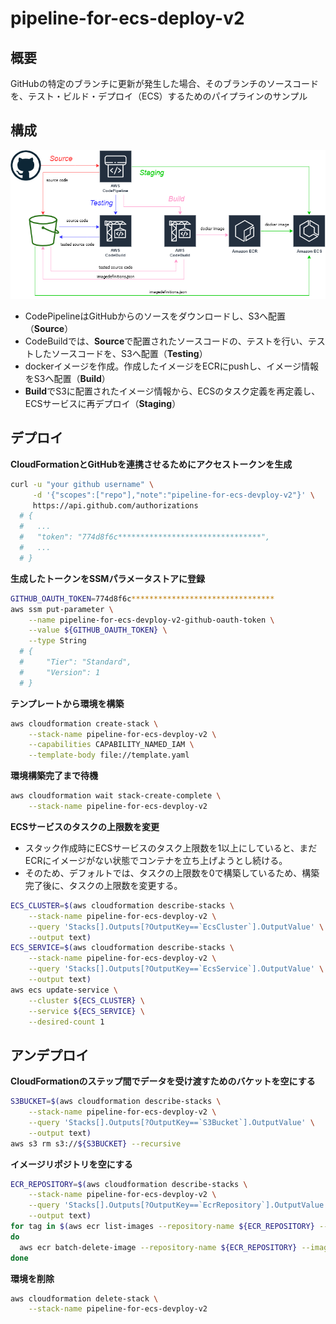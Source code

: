 # pipeline-for-ecs-deploy-v2

## 概要

GitHubの特定のブランチに更新が発生した場合、そのブランチのソースコードを、テスト・ビルド・デプロイ（ECS）するためのパイプラインのサンプル

## 構成

![構成図](https://github.com/ot-nemoto/pipeline-for-ecs-deploy-v2/blob/images/pipeline-for-ecs-deploy-v2.png)

- CodePipelineはGitHubからのソースをダウンロードし、S3へ配置（**Source**）
- CodeBuildでは、**Source**で配置されたソースコードの、テストを行い、テストしたソースコードを、S3へ配置（**Testing**）
- dockerイメージを作成。作成したイメージをECRにpushし、イメージ情報をS3へ配置（**Build**）
- **Build**でS3に配置されたイメージ情報から、ECSのタスク定義を再定義し、ECSサービスに再デプロイ（**Staging**）

## デプロイ

**CloudFormationとGitHubを連携させるためにアクセストークンを生成**

```sh
curl -u "your github username" \
     -d '{"scopes":["repo"],"note":"pipeline-for-ecs-devploy-v2"}' \
     https://api.github.com/authorizations
  # {
  #   ...
  #   "token": "774d8f6c********************************",
  #   ...
  # }
```

**生成したトークンをSSMパラメータストアに登録**

```sh
GITHUB_OAUTH_TOKEN=774d8f6c********************************
aws ssm put-parameter \
    --name pipeline-for-ecs-devploy-v2-github-oauth-token \
    --value ${GITHUB_OAUTH_TOKEN} \
    --type String
  # {
  #     "Tier": "Standard",
  #     "Version": 1
  # }
```

**テンプレートから環境を構築**

```sh
aws cloudformation create-stack \
    --stack-name pipeline-for-ecs-devploy-v2 \
    --capabilities CAPABILITY_NAMED_IAM \
    --template-body file://template.yaml
```

**環境構築完了まで待機**

```sh
aws cloudformation wait stack-create-complete \
    --stack-name pipeline-for-ecs-devploy-v2
```

**ECSサービスのタスクの上限数を変更**

- スタック作成時にECSサービスのタスク上限数を1以上にしていると、まだECRにイメージがない状態でコンテナを立ち上げようとし続ける。
- そのため、デフォルトでは、タスクの上限数を0で構築しているため、構築完了後に、タスクの上限数を変更する。

```sh
ECS_CLUSTER=$(aws cloudformation describe-stacks \
    --stack-name pipeline-for-ecs-devploy-v2 \
    --query 'Stacks[].Outputs[?OutputKey==`EcsCluster`].OutputValue' \
    --output text)
ECS_SERVICE=$(aws cloudformation describe-stacks \
    --stack-name pipeline-for-ecs-devploy-v2 \
    --query 'Stacks[].Outputs[?OutputKey==`EcsService`].OutputValue' \
    --output text)
aws ecs update-service \
    --cluster ${ECS_CLUSTER} \
    --service ${ECS_SERVICE} \
    --desired-count 1
```

## アンデプロイ

**CloudFormationのステップ間でデータを受け渡すためのバケットを空にする**

```sh
S3BUCKET=$(aws cloudformation describe-stacks \
    --stack-name pipeline-for-ecs-devploy-v2 \
    --query 'Stacks[].Outputs[?OutputKey==`S3Bucket`].OutputValue' \
    --output text)
aws s3 rm s3://${S3BUCKET} --recursive
```

**イメージリポジトリを空にする**

```sh
ECR_REPOSITORY=$(aws cloudformation describe-stacks \
    --stack-name pipeline-for-ecs-devploy-v2 \
    --query 'Stacks[].Outputs[?OutputKey==`EcrRepository`].OutputValue' \
    --output text)
for tag in $(aws ecr list-images --repository-name ${ECR_REPOSITORY} --query 'imageIds[].imageTag' --output text)
do
  aws ecr batch-delete-image --repository-name ${ECR_REPOSITORY} --image-ids imageTag=${tag}
done
```

**環境を削除**

```sh
aws cloudformation delete-stack \
    --stack-name pipeline-for-ecs-devploy-v2
```
